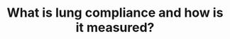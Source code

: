 ---
title: "What is lung compliance and how is it measured?"
entityType: SAQ
exam: PEX
college: CICM
year: 2014
sitting: A
question: 15
passRate: 34
EC_expectedDomains:
- "It was expected that descriptions of methods to measure static and dynamic compliance would be provided."
EC_extraCredit:
- "There was a good understanding of the definitions of compliance"
EC_errorsCommon:
- "but many candidates failed to clearly demonstrate an understanding of the difference between static and dynamic compliance."
- "Many candidates had little knowledge of how compliance is measured."
- "There were frequent errors in descriptions that were provided."
---
